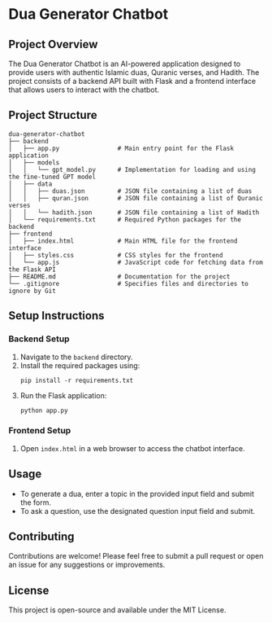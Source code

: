 # Dua Generator Chatbot

## Project Overview
The Dua Generator Chatbot is an AI-powered application designed to provide users with authentic Islamic duas, Quranic verses, and Hadith. The project consists of a backend API built with Flask and a frontend interface that allows users to interact with the chatbot.

## Project Structure
```
dua-generator-chatbot
├── backend
│   ├── app.py                # Main entry point for the Flask application
│   ├── models
│   │   └── gpt_model.py      # Implementation for loading and using the fine-tuned GPT model
│   ├── data
│   │   ├── duas.json         # JSON file containing a list of duas
│   │   ├── quran.json        # JSON file containing a list of Quranic verses
│   │   └── hadith.json       # JSON file containing a list of Hadith
│   └── requirements.txt      # Required Python packages for the backend
├── frontend
│   ├── index.html            # Main HTML file for the frontend interface
│   ├── styles.css            # CSS styles for the frontend
│   └── app.js                # JavaScript code for fetching data from the Flask API
├── README.md                 # Documentation for the project
└── .gitignore                # Specifies files and directories to ignore by Git
```

## Setup Instructions

### Backend Setup
1. Navigate to the `backend` directory.
2. Install the required packages using:
   ```
   pip install -r requirements.txt
   ```
3. Run the Flask application:
   ```
   python app.py
   ```

### Frontend Setup
1. Open `index.html` in a web browser to access the chatbot interface.

## Usage
- To generate a dua, enter a topic in the provided input field and submit the form.
- To ask a question, use the designated question input field and submit.

## Contributing
Contributions are welcome! Please feel free to submit a pull request or open an issue for any suggestions or improvements.

## License
This project is open-source and available under the MIT License.